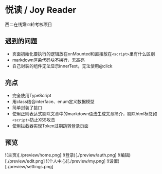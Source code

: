 # 悦读 / Joy Reader

西二在线第四轮考核项目

## 遇到的问题

- 页面初始化要执行的逻辑放在onMounted和直接放在`<script>`里有什么区别
- markdown渲染代码块不换行，无高亮
- 自己封装的组件无法显示innerText，无法使用@click

## 亮点

- 完全使用TypeScript
- 用class结合interface、enum定义数据模型
- 简单封装了接口
- 使用正则表达式剔除文章中的markdown语法生成文章简介，剔除html标签如`<script>`防止XSS攻击
- 使用拦截器实现Token过期跳转登录页面

## 预览

!(主页)[./preview/home.png]
!(登录)[./preview/auth.png]
!(编辑)[./preview/edit.png]
!(个人中心)[./preview/my.png]
!(设置)[./preview/settings.png]